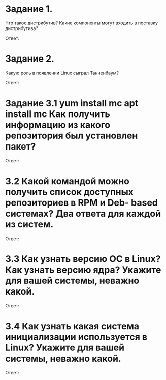 # Задание 1.
Что такое дистрибутив? Какие компоненты могут входить в поставку дистрибутива?

Ответ:

# Задание 2.
Какую роль в появлении Linux сыграл Танненбаум?

Ответ: 

# Задание 3.1 yum install mc apt install mc Как получить информацию из какого репозитория был установлен пакет?

Ответ:

# 3.2 Какой командой можно получить список доступных репозиториев в RPM и Deb- based системах? Два ответа для каждой из систем.

Ответ: 

# 3.3 Как узнать версию ОС в Linux? Как узнать версию ядра? Укажите для вашей системы, неважно какой.

Ответ: 

# 3.4 Как узнать какая система инициализации используется в Linux? Укажите для вашей системы, неважно какой.

Ответ: 
